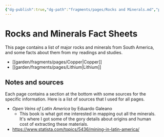 ```yaml
---
{"dg-publish":true,"dg-path":"fragments/pages/Rocks and Minerals.md","permalink":"/fragments/pages/rocks-and-minerals/","created":"2025-07-16T22:39:22.983-04:00","updated":"2025-08-02T13:41:48.291-04:00"}
---
```



# Rocks and Minerals Fact Sheets

This page contains a list of major rocks and minerals from South America, and some facts about them from my readings and studies.

- [[garden/fragments/pages/Copper\|Copper]]
- [[garden/fragments/pages/Lithium\|Lithium]]

## Notes and sources 
Each page contains a section at the bottom with some sources for the specific information. Here is a list of sources that I used for all pages.

- *Open Veins of Latin America* by Eduardo Galeano
	- This book is what got me interested in mapping out all the minerals. It's where I got some of the gory details about origins and human cost of extracting these materials.
- https://www.statista.com/topics/5436/mining-in-latin-america/

